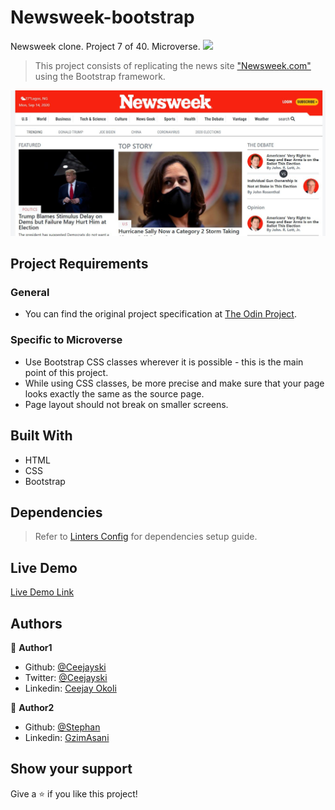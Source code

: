 # Newsweek-bootstrap
Newsweek clone. Project 7 of 40. Microverse.
![](https://img.shields.io/badge/Microverse-blueviolet)

> This project consists of replicating the news site ["Newsweek.com"](https://www.newsweek.com/) using the Bootstrap framework.

![screenshot](./images/screenshot.png)

## Project Requirements

### General
- You can find the original project specification at [The Odin Project](https://www.theodinproject.com/courses/html5-and-css3/lessons/using-bootstrap).

### Specific to Microverse
- Use Bootstrap CSS classes wherever it is possible - this is the main point of this project.
- While using CSS classes, be more precise and make sure that your page looks exactly the same as the source page.
- Page layout should not break on smaller screens.

## Built With

- HTML
- CSS
- Bootstrap

## Dependencies

> Refer to [Linters Config](https://github.com/eananti/linters-config/tree/master/html-css) for dependencies setup guide.

## Live Demo

[Live Demo Link](https://https://ecstatic-snyder-879536.netlify.app)

## Authors

👤 **Author1**

- Github: [@Ceejayski](https://github.com/ceejayski)
- Twitter: [@Ceejayski](https://twitter.com/ceejayski1)
- Linkedin: [Ceejay Okoli](https://www.linkedin.com/in/okolichijioke/)

👤 **Author2**

- Github: [@Stephan](https://github.com/sneeu-leeu)
- Linkedin: [GzimAsani](https://www.linkedin.com/in/stephan-annandale-a4b4931a9/)

## Show your support

Give a ⭐️ if you like this project!
